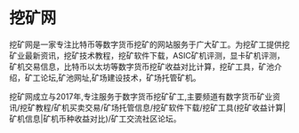 # 

# 挖矿网

挖矿网是一家专注比特币等数字货币挖矿的网站服务于广大矿工。为挖矿工提供挖矿业最新资讯，挖矿技术教程，挖矿软件下载，ASIC矿机评测，显卡矿机评测，矿机交易信息，比特币以太坊等数字货币挖矿收益对比计算，挖矿工具，矿池介绍，矿工论坛,矿池网址,矿场建设技术，矿场托管矿机。

挖矿网成立与2017年,专注服务于数字货币挖矿矿工,主要频道有数字货币矿业资讯/挖矿教程/矿机买卖交易/矿场托管信息/挖矿软件下载/挖矿工具(挖矿收益计算|矿机信息|矿机币种收益对比)/矿工交流社区论坛。



